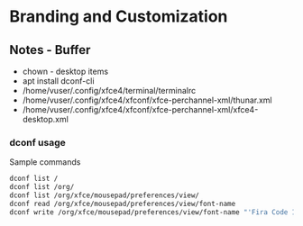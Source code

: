 # Branding and Customization


## Notes - Buffer
- chown - desktop items
- apt install dconf-cli
- /home/vuser/.config/xfce4/terminal/terminalrc
- /home/vuser/.config/xfce4/xfconf/xfce-perchannel-xml/thunar.xml
- /home/vuser/.config/xfce4/xfconf/xfce-perchannel-xml/xfce4-desktop.xml

### dconf usage
Sample commands
```sh
dconf list /
dconf list /org/
dconf list /org/xfce/mousepad/preferences/view/
dconf read /org/xfce/mousepad/preferences/view/font-name
dconf write /org/xfce/mousepad/preferences/view/font-name "'Fira Code 10'"
```
